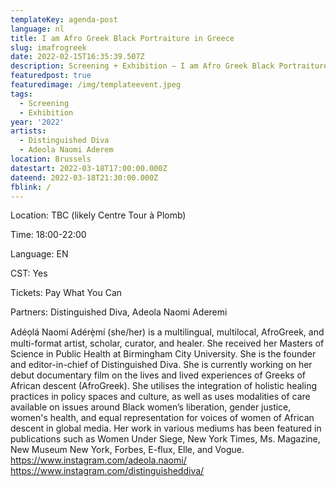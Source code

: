 ```yaml
---
templateKey: agenda-post
language: nl
title: I am Afro Greek Black Portraiture in Greece
slug: imafrogreek
date: 2022-02-15T16:35:39.507Z
description: Screening + Exhibition – I am Afro Greek Black Portraiture in Greece - Adeola Naomi Aderemi (2022)
featuredpost: true
featuredimage: /img/templateevent.jpeg
tags:
  - Screening
  - Exhibition
year: '2022'
artists:
  - Distinguished Diva
  - Adeola Naomi Aderem
location: Brussels
datestart: 2022-03-18T17:00:00.000Z
dateend: 2022-03-18T21:30:00.000Z
fblink: /
---
```



Location: TBC (likely Centre Tour à Plomb)

Time: 18:00-22:00

Language: EN

CST: Yes

Tickets: Pay What You Can

Partners: Distinguished Diva, Adeola Naomi Aderemi



Adéọlá Naomi Adérè̩mí (she/her) is a multilingual, multilocal, AfroGreek, and multi-format artist, scholar, curator, and healer. She received her Masters of Science in Public Health at Birmingham City University. She is the founder and editor-in-chief of Distinguished Diva. She is currently working on her debut documentary film on the lives and lived experiences of Greeks of African descent (AfroGreek). She utilises the integration of holistic healing practices in policy spaces and culture, as well as uses modalities of care available on issues around Black women’s liberation, gender justice, women's health, and equal representation for voices of women of African descent in global media. Her work in various mediums has been featured in publications such as Women Under Siege, New York Times, Ms. Magazine, New Museum New York, Forbes, E-flux, Elle, and Vogue.
https://www.instagram.com/adeola.naomi/
https://www.instagram.com/distinguisheddiva/
